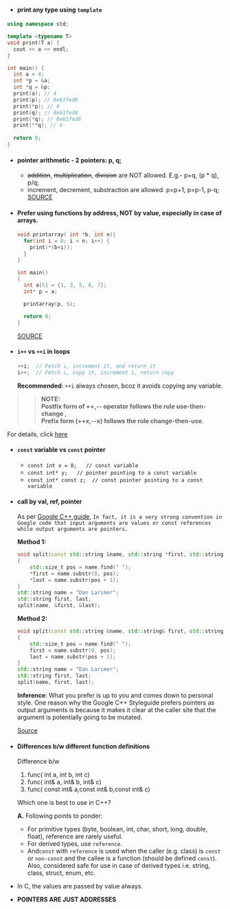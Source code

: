 * #### print any type using `template` <br/>
```cpp
using namespace std;

template <typename T>
void print(T a) {
  cout << a << endl;
}

int main() {
  int a = 4;
  int *p = &a;
  int *q = &p;
  print(a); // 4
  print(p); // 0x61fed8
  print(*p); // 4
  print(q); // 0x61fed4
  print(*q); // 0x61fed8
  print(**q); // 4
  
  return 0;
}
```

* #### pointer arithmetic - 2 pointers: p, q;
  - ~~addition~~, ~~multiplication~~, ~~division~~ are NOT allowed. E.g.- p+q, (p * q), p/q;
  - increment, decrement, substraction are allowed. p=p+1, p=p-1, p-q;
  [SOURCE](https://www.youtube.com/watch?v=cKmru3pcggg&t=15m29s)

* #### Prefer using functions by address, NOT by value, especially in case of arrays.
  ```cpp
  void printarray( int *b, int n){
    for(int i = 0; i < n; i++) {
      print(*(b+i));
    }
  }

  int main()
  {
    int a[5] = {1, 3, 5, 6, 7};
    int* p = a;

    printarray(p, 5);

    return 0;
  }
  ```
  [SOURCE](https://www.youtube.com/watch?v=cKmru3pcggg)

* #### `i++` vs `++i` in loops
  ```cpp
  ++i;  // Fetch i, increment it, and return it
  i++;  // Fetch i, copy it, increment i, return copy
  ```
  
  **Recommended**: `++i` always chosen, bcoz it avoids copying any variable. 
  
>> **NOTE: <br/> 
Postfix form of ++,-- operator follows the rule use-then-change , <br/>
Prefix form (++x,--x) follows the rule change-then-use.**
  
  For details, click [here](https://stackoverflow.com/questions/4261708/i-or-i-in-for-loops/4261743#4261743)
  
* #### `const` variable vs `const` pointer
  - `const int x = 8;   // const variable`
  - `const int* y;   // pointer pointing to a const variable`
  - `const int* const z;  // const pointer pointing to a const variable`
  
* #### call by val, ref, pointer
  As per [Google C++ guide](http://drake.mit.edu/styleguide/cppguide.html),
  `In fact, it is a very strong convention in Google code that input arguments are values or const references while output arguments are pointers.`
  
  **Method 1:**
  ```cpp
  void split(const std::string &name, std::string *first, std::string *last)
  {
      std::size_t pos = name.find(" ");
      *first = name.substr(0, pos);
      *last = name.substr(pos + 1);
  }
  std::string name = "Dan Larimer";
  std::string first, last;
  split(name, &first, &last);
  ```
  
  **Method 2:**
  ```cpp
  void split(const std::string &name, std::string& first, std::string& last)
  {
      std::size_t pos = name.find(" ");
      first = name.substr(0, pos);
      last = name.substr(pos + 1);
  }
  std::string name = "Dan Larimer";
  std::string first, last;
  split(name, first, last);
  ```
  
  **Inference**: What you prefer is up to you and comes down to personal style. One reason why the Google C++ Styleguide prefers pointers as output arguments is because it makes it clear at the caller site that the argument is potentially going to be mutated.
  
  [Source](https://cmichel.io/cpp-guide-for-eos-development-call-by-value-reference/)

* #### Differences b/w different function definitions
  Difference b/w 
  1. func( int a, int b, int c)
  2. func( int& a, int& b, int& c)
  3. func( const int& a,const int& b,const int& c)

  Which one is best to use in C++?
  
  **A.**
  Following points to ponder:
  - For primitive types (byte, boolean, int, char, short, long, double, float), reference are rarely useful.
  - For derived types, use `reference`. 
  - And`const` with `reference` is used when the caller (e.g. class) is `const` or `non-const` and the callee is a function (should be defined `const`). Also, considered safe for use in case of derived types i.e. string, class, struct, enum, etc.
  
* In C, the values are passed by value always.
* **POINTERS ARE JUST ADDRESSES**
